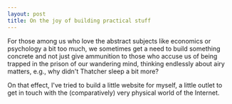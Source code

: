 ```yaml
---
layout: post
title: On the joy of building practical stuff
---
```


For those among us who love the abstract subjects like economics or psychology a bit too much, we sometimes get a need to build something concrete and not just give ammunition to those who accuse us of being trapped in the prison of our wandering mind, thinking endlessly about airy matters, e.g., why didn't Thatcher sleep a bit more?

On that effect, I've tried to build a little website for myself, a little outlet to get in touch with the (comparatively) very physical world of the Internet.